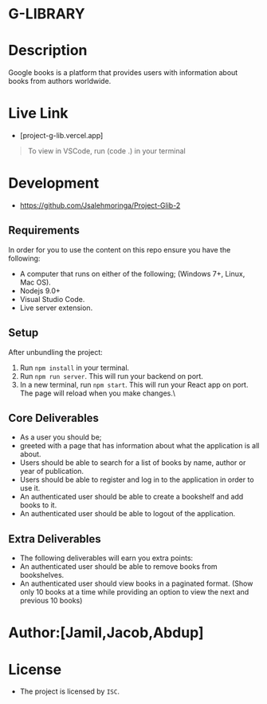 # G-LIBRARY

# Description
Google books is a platform that provides users with information about books from authors worldwide. 

# Live Link 
- [project-g-lib.vercel.app]
> To view in VSCode, run (code .) in your terminal 

# Development 
- https://github.com/Jsalehmoringa/Project-Glib-2

## Requirements

In order for you to use the content on this repo ensure you have the following:

- A computer that runs on either of the following; (Windows 7+, Linux, Mac OS).
- Nodejs 9.0+
- Visual Studio Code.
- Live server extension.

## Setup

After unbundling the project:

1. Run `npm install` in your terminal.
2. Run `npm run server`. This will run your backend on port.
3. In a new terminal, run `npm start`. This will run your React app on port.
The page will reload when you make changes.\

## Core Deliverables
- As a user you should be;
- greeted with a page that has information about what the application is all about.
- Users should be able to search for a list of books by name, author or year of publication.
- Users should be able to register and log in to the application in order to use it.
- An authenticated user should be able to create a bookshelf and add books to it.
- An authenticated user should be able to logout of the application.


## Extra Deliverables
- The following deliverables will earn you extra points:
- An authenticated user should be able to remove books from bookshelves.
- An authenticated user should view books in a paginated format. (Show only 10 books at a time while providing an option to view the next and previous 10 books)





 
 # Author:[Jamil,Jacob,Abdup]

 # License
 - The project is licensed by `ISC`.
